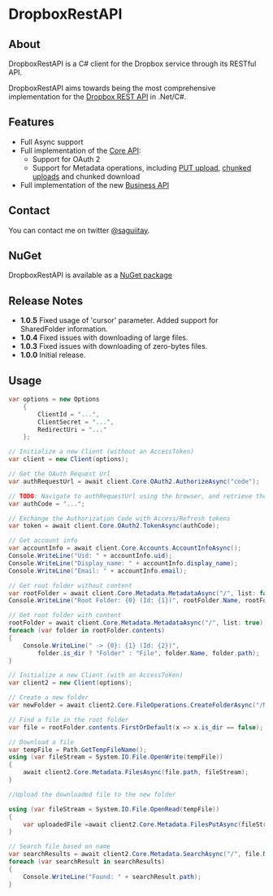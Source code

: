 # DropboxRestAPI

## About

DropboxRestAPI is a C# client for the Dropbox service through its RESTful API.

DropboxRestAPI aims towards being the most comprehensive implementation for the [Dropbox REST API](https://www.dropbox.com/developers/) in .Net/C#.

## Features

+ Full Async support
+ Full implementation of the [Core API](https://www.dropbox.com/developers/core/docs):
  - Support for OAuth 2
  - Support for Metadata operations, including [PUT upload](https://www.dropbox.com/developers/core/docs#files_put), [chunked uploads](https://www.dropbox.com/developers/core/docs#chunked-upload) and chunked download
+ Full implementation of the new [Business API](https://www.dropbox.com/developers/business/docs)

## Contact

You can contact me on twitter [@saguiitay](https://twitter.com/saguiitay).

## NuGet

DropboxRestAPI is available as a [NuGet package](https://www.nuget.org/packages/DropboxRestAPI)

## Release Notes

+ **1.0.5**   Fixed usage of 'cursor' parameter. Added support for SharedFolder information.
+ **1.0.4**   Fixed issues with downloading of large files.
+ **1.0.3**   Fixed issues with downloading of zero-bytes files.
+ **1.0.0**   Initial release.

## Usage

```csharp
var options = new Options
    {
        ClientId = "...",
        ClientSecret = "...",
        RedirectUri = "..."
    };

// Initialize a new Client (without an AccessToken)
var client = new Client(options);

// Get the OAuth Request Url
var authRequestUrl = await client.Core.OAuth2.AuthorizeAsync("code");

// TODO: Navigate to authRequestUrl using the browser, and retrieve the Authorization Code from the response
var authCode = "...";

// Exchange the Authorization Code with Access/Refresh tokens
var token = await client.Core.OAuth2.TokenAsync(authCode);

// Get account info
var accountInfo = await client.Core.Accounts.AccountInfoAsync();
Console.WriteLine("Uid: " + accountInfo.uid);
Console.WriteLine("Display_name: " + accountInfo.display_name);
Console.WriteLine("Email: " + accountInfo.email);

// Get root folder without content
var rootFolder = await client.Core.Metadata.MetadataAsync("/", list: false);
Console.WriteLine("Root Folder: {0} (Id: {1})", rootFolder.Name, rootFolder.path);

// Get root folder with content
rootFolder = await client.Core.Metadata.MetadataAsync("/", list: true);
foreach (var folder in rootFolder.contents)
{
    Console.WriteLine(" -> {0}: {1} (Id: {2})", 
        folder.is_dir ? "Folder" : "File", folder.Name, folder.path);
}

// Initialize a new Client (with an AccessToken)
var client2 = new Client(options);

// Create a new folder
var newFolder = await client2.Core.FileOperations.CreateFolderAsync("/New Folder");

// Find a file in the root folder
var file = rootFolder.contents.FirstOrDefault(x => x.is_dir == false);

// Download a file
var tempFile = Path.GetTempFileName();
using (var fileStream = System.IO.File.OpenWrite(tempFile))
{
    await client2.Core.Metadata.FilesAsync(file.path, fileStream);
}

//Upload the downloaded file to the new folder

using (var fileStream = System.IO.File.OpenRead(tempFile))
{
    var uploadedFile =await client2.Core.Metadata.FilesPutAsync(fileStream, newFolder.path + "/" + file.Name);
}

// Search file based on name
var searchResults = await client2.Core.Metadata.SearchAsync("/", file.Name);
foreach (var searchResult in searchResults)
{
    Console.WriteLine("Found: " + searchResult.path);
}
```
